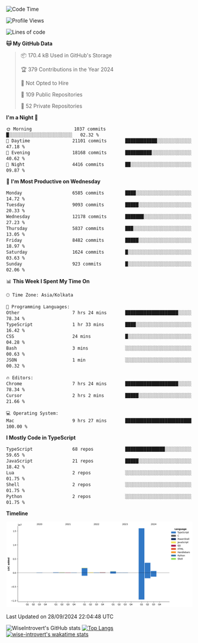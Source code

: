 <!--START_SECTION:waka-->
![Code Time](http://img.shields.io/badge/Code%20Time-1%2C639%20hrs%2020%20mins-blue)

![Profile Views](http://img.shields.io/badge/Profile%20Views-3-blue)

![Lines of code](https://img.shields.io/badge/From%20Hello%20World%20I%27ve%20Written-23.1%20million%20lines%20of%20code-blue)

**🐱 My GitHub Data** 

> 📦 170.4 kB Used in GitHub's Storage 
 > 
> 🏆 379 Contributions in the Year 2024
 > 
> 🚫 Not Opted to Hire
 > 
> 📜 109 Public Repositories 
 > 
> 🔑 52 Private Repositories 
 > 
**I'm a Night 🦉** 

```text
🌞 Morning                1037 commits        █░░░░░░░░░░░░░░░░░░░░░░░░   02.32 % 
🌆 Daytime                21101 commits       ████████████░░░░░░░░░░░░░   47.18 % 
🌃 Evening                18168 commits       ██████████░░░░░░░░░░░░░░░   40.62 % 
🌙 Night                  4416 commits        ██░░░░░░░░░░░░░░░░░░░░░░░   09.87 % 
```
📅 **I'm Most Productive on Wednesday** 

```text
Monday                   6585 commits        ████░░░░░░░░░░░░░░░░░░░░░   14.72 % 
Tuesday                  9093 commits        █████░░░░░░░░░░░░░░░░░░░░   20.33 % 
Wednesday                12178 commits       ███████░░░░░░░░░░░░░░░░░░   27.23 % 
Thursday                 5837 commits        ███░░░░░░░░░░░░░░░░░░░░░░   13.05 % 
Friday                   8482 commits        █████░░░░░░░░░░░░░░░░░░░░   18.97 % 
Saturday                 1624 commits        █░░░░░░░░░░░░░░░░░░░░░░░░   03.63 % 
Sunday                   923 commits         █░░░░░░░░░░░░░░░░░░░░░░░░   02.06 % 
```


📊 **This Week I Spent My Time On** 

```text
🕑︎ Time Zone: Asia/Kolkata

💬 Programming Languages: 
Other                    7 hrs 24 mins       ████████████████████░░░░░   78.34 % 
TypeScript               1 hr 33 mins        ████░░░░░░░░░░░░░░░░░░░░░   16.42 % 
CSS                      24 mins             █░░░░░░░░░░░░░░░░░░░░░░░░   04.28 % 
Bash                     3 mins              ░░░░░░░░░░░░░░░░░░░░░░░░░   00.63 % 
JSON                     1 min               ░░░░░░░░░░░░░░░░░░░░░░░░░   00.32 % 

🔥 Editors: 
Chrome                   7 hrs 24 mins       ████████████████████░░░░░   78.34 % 
Cursor                   2 hrs 2 mins        █████░░░░░░░░░░░░░░░░░░░░   21.66 % 

💻 Operating System: 
Mac                      9 hrs 27 mins       █████████████████████████   100.00 % 
```

**I Mostly Code in TypeScript** 

```text
TypeScript               68 repos            ███████████████░░░░░░░░░░   59.65 % 
JavaScript               21 repos            █████░░░░░░░░░░░░░░░░░░░░   18.42 % 
Lua                      2 repos             ░░░░░░░░░░░░░░░░░░░░░░░░░   01.75 % 
Shell                    2 repos             ░░░░░░░░░░░░░░░░░░░░░░░░░   01.75 % 
Python                   2 repos             ░░░░░░░░░░░░░░░░░░░░░░░░░   01.75 % 
```



**Timeline**

![Lines of Code chart](https://raw.githubusercontent.com/wise-introvert/wise-introvert/master/assets/bar_graph.png)


 Last Updated on 28/09/2024 22:04:48 UTC
<!--END_SECTION:waka-->

![WiseIntrovert's GitHub stats](https://github-readme-stats.vercel.app/api?username=wise-introvert&count_private=true&show_icons=true)
[![Top Langs](https://github-readme-stats.vercel.app/api/top-langs/?username=wise-introvert&langs_count=10)](https://github.com/anuraghazra/github-readme-stats)
[![wise-introvert's wakatime stats](https://github-readme-stats.vercel.app/api/wakatime?username=wiseintrovert)](https://github.com/anuraghazra/github-readme-stats)
